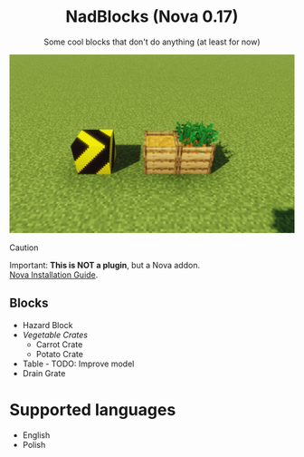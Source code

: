 <div align="center">

# NadBlocks (Nova 0.17)

Some cool blocks that don't do anything (at least for now)

</div>

![demo](img/demo.png)

> [!CAUTION]
> Important: **This is NOT a plugin**, but a Nova addon.  
> [Nova Installation Guide](https://xenondevs.xyz/docs/nova/admin/setup/).

## Blocks

- Hazard Block
- *Vegetable Crates*
    - Carrot Crate
    - Potato Crate
- Table - TODO: Improve model
- Drain Grate

# Supported languages

- English
- Polish
